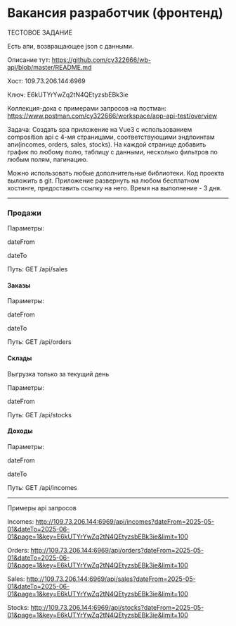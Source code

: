 # Вакансия разработчик (фронтенд)

ТЕСТОВОЕ ЗАДАНИЕ

Есть апи, возвращающее json с данными.

Описание тут:
https://github.com/cy322666/wb-api/blob/master/README.md

Хост:
109.73.206.144:6969

Ключ:
E6kUTYrYwZq2tN4QEtyzsbEBk3ie

Коллекция-дока с примерами запросов на постман:
https://www.postman.com/cy322666/workspace/app-api-test/overview

Задача:
Создать spa приложение на Vue3 с использованием composition api
с 4-мя страницами, соответствующими эндпоинтам апи(incomes, orders, sales, stocks).
На каждой странице добавить график по любому полю, таблицу с данными, несколько фильтров по любым полям, пагинацию.

Можно использовать любые дополнительные библиотеки.
Код проекта выложить в git. Приложение развернуть на любом бесплатном хостинге, предоставить ссылку на него.
Время на выполнение - 3 дня.

---

### Продажи

Параметры:

dateFrom

dateTo

Путь: GET /api/sales

#### Заказы

Параметры:

dateFrom

dateTo

Путь: GET /api/orders

#### Склады

Выгрузка только за текущий день

Параметры:

dateFrom

Путь: GET /api/stocks

#### Доходы

Параметры:

dateFrom

dateTo

Путь: GET /api/incomes

---

Примеры api запросов

Incomes:
http://109.73.206.144:6969/api/incomes?dateFrom=2025-05-01&dateTo=2025-06-01&page=1&key=E6kUTYrYwZq2tN4QEtyzsbEBk3ie&limit=100

Orders:
http://109.73.206.144:6969/api/orders?dateFrom=2025-05-01&dateTo=2025-06-01&page=1&key=E6kUTYrYwZq2tN4QEtyzsbEBk3ie&limit=100

Sales:
http://109.73.206.144:6969/api/sales?dateFrom=2025-05-01&dateTo=2025-06-01&page=1&key=E6kUTYrYwZq2tN4QEtyzsbEBk3ie&limit=100

Stocks:
http://109.73.206.144:6969/api/stocks?dateFrom=2025-05-01&page=1&key=E6kUTYrYwZq2tN4QEtyzsbEBk3ie&limit=100

